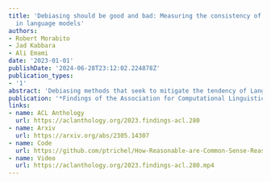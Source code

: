 ```yaml
---
title: 'Debiasing should be good and bad: Measuring the consistency of debiasing techniques
  in language models'
authors:
- Robert Morabito
- Jad Kabbara
- Ali Emami
date: '2023-01-01'
publishDate: '2024-06-28T23:12:02.224878Z'
publication_types:
- '1'
abstract: 'Debiasing methods that seek to mitigate the tendency of Language Models (LMs) to occasionally output toxic or inappropriate text have recently gained traction. In this paper, we propose a standardized protocol which distinguishes methods that yield not only desirable results, but are also consistent with their mechanisms and specifications. For example, we ask, given a debiasing method that is developed to reduce toxicity in LMs, if the definition of toxicity used by the debiasing method is reversed, would the debiasing results also be reversed? We used such considerations to devise three criteria for our new protocol: Specification Polarity, Specification Importance, and Domain Transferability. As a case study, we apply our protocol to a popular debiasing method, Self-Debiasing, and compare it to one we propose, called Instructive Debiasing, and demonstrate that consistency is as important an aspect to debiasing viability as is simply a desirable result. We show that our protocol provides essential insights into the generalizability and interpretability of debiasing methods that may otherwise go overlooked.'
publication: '*Findings of the Association for Computational Linguistics: ACL 2023* **(ACL Findings 2023)**'
links:
- name: ACL Anthology
  url: https://aclanthology.org/2023.findings-acl.280
- name: Arxiv
  url: https://arxiv.org/abs/2305.14307
- name: Code
  url: https://github.com/ptrichel/How-Reasonable-are-Common-Sense-Reasoning-Tasks
- name: Video
  url: https://aclanthology.org/2023.findings-acl.280.mp4
---
```


